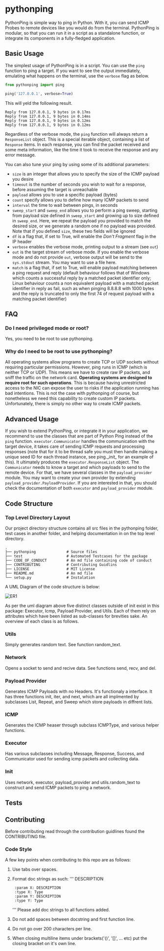 # pythonping
PythonPing is simple way to ping in Python. With it, you can send ICMP Probes to remote devices like
you would do from the terminal. PythonPing is modular, so that you can run it in a script as a
standalone function, or integrate its components in a fully-fledged application.

## Basic Usage
The simplest usage of PythonPing is in a script. You can use the `ping` function to ping a target.
If you want to see the output immediately, emulating what happens on the terminal, use the
`verbose` flag as below.

```python
from pythonping import ping

ping('127.0.0.1', verbose=True)
```
This will yeld the following result.
```
Reply from 127.0.0.1, 9 bytes in 0.17ms
Reply from 127.0.0.1, 9 bytes in 0.14ms
Reply from 127.0.0.1, 9 bytes in 0.12ms
Reply from 127.0.0.1, 9 bytes in 0.12ms
```

Regardless of the verbose mode, the `ping` function will always return a `ResponseList` object.
This is a special iterable object, containing a list of `Response` items. In each response, you can
find the packet received and some meta information, like the time it took to receive the response
and any error message.

You can also tune your ping by using some of its additional parameters:
* `size` is an integer that allows you to specify the size of the ICMP payload you desire
* `timeout` is the number of seconds you wish to wait for a response, before assuming the target
is unreachable
* `payload` allows you to use a specific payload (bytes)
* `count` specify allows you to define how many ICMP packets to send
* `interval` the time to wait between pings, in seconds
* `sweep_start` and `sweep_end` allows you to perform a ping sweep, starting from payload size
defined in `sweep_start` and growing up to size defined in `sweep_end`. Here, we repeat the payload
you provided to match the desired size, or we generate a random one if no payload was provided.
Note that if you defined `size`, these two fields will be ignored
* `df` is a flag that, if set to True, will enable the *Don't Fragment* flag in the IP header
* `verbose` enables the verbose mode, printing output to a stream (see `out`)
* `out` is the target stream of verbose mode. If you enable the verbose mode and do not provide
`out`, verbose output will be send to the `sys.stdout` stream. You may want to use a file here.
* `match` is a flag that, if set to True, will enable payload matching between a ping request
and reply (default behaviour follows that of Windows which counts a successful reply by a
matched packet identifier only; Linux behaviour counts a non equivalent payload with a matched
packet identifier in reply as fail, such as when pinging 8.8.8.8 with 1000 bytes and the reply
is truncated to only the first 74 of request payload with a matching packet identifier)

## FAQ
### Do I need privileged mode or root?
Yes, you need to be root to use pythonping.

### Why do I need to be root to use pythonping?
All operating systems allow programs to create TCP or UDP sockets without requiring particular
permissions. However, ping runs in ICMP (which is neither TCP or UDP). This means we have to create
raw IP packets, and sniff the traffic on the network card.
**Operating systems are designed to require root for such operations**. This is because having
unrestricted access to the NIC can expose the user to risks if the application running has bad
intentions. This is not the case with pythonping of course, but nonetheless we need this capability
to create custom IP packets. Unfortunately, there is simply no other way to create ICMP packets.

## Advanced Usage
If you wish to extend PythonPing, or integrate it in your application, we recommend to use the
classes that are part of Python Ping instead of the `ping` function. `executor.Communicator` 
handles the communication with the target device, it takes care of sending ICMP requests and 
processing responses (note that for it to be thread safe you must then handle making a unique
seed ID for each thread instance, see ping.__init\__ for an example of this). It ultimately
produces the `executor.ResponseList` object. The `Communicator` needs to know a target and
which payloads to send to the remote device. For that, we have several classes in the
`payload_provider` module. You may want to create your own provider by extending
`payload_provider.PayloadProvider`. If you are interested in that, you should check the
documentation of both `executor` and `payload_provider` module.

## Code Structure

### Top Level Directory Layout
Our project directory structure contains all src files in the pythonping folder, test cases in another folder, and helping documentation in on the top level directory.

```
.
├── pythonping              # Source files 
├── test                    # Automated Testcases for the package
├── CODE_OF_CONDUCT         # An md file containing code of conduct
├── CONTRIBUTING            # Contributing Guidlins
├── LICENSE                 # MIT License
├── README.md               # An md file
└── setup.py                # Instalation
```

A UML Diagram of the code structure is below:

![ER1](https://user-images.githubusercontent.com/59803757/197367679-9d448939-0b41-47c2-960e-6588a9062b34.png)

As per the uml diagram above five distinct classes outside of init exist in this package: Executor, Icmp, Payload Provider, and Utils. Each of them rely on attributes which have been listed as sub-classes for brevities sake. An overview of each class is as follows.

### Utils 
Simply generates random text. See function random_text.

### Network 
Opens a socket to send and recive data. See functions send, recv, and del.

### Payload Provider
Generates ICMP Payloads with no Headers. It's functionaly a interface. It has three
functions init, iter, and next, which are all implmented by subclasses List, Repeat, and Sweep which store payloads in diffrent lists.

### ICMP
Generates the ICMP heaser through subclass ICMPType, and various helper functions.

### Executor
Has various subclasses including Message, Response, Success, and Communicator used for sending icmp packets and collecting data.

### Init
Uses network, executor, payload_provider and utils.random_text to construct and send ICMP packets to ping a network. 

## Tests
## Contributing
Before contributing read through the contribution guidlines found the CONTRIBUTING file. 

### Code Style
A few key points when contributing to this repo are as follows:
1. Use tabs over spaces.
2. Format doc strings as such:
    '''
    DESCRIPTION

        :param X: DESCRIPTION
        :type X: Type
        :param Y: DESCRIPTION
        :type Y: Type
    '''
    Please add doc strings to all functions added.
3. Do not add spaces between docstring and first function line.
4. Do not go over 200 characters per line.
5. When closing multiline items under brackets('()', '[]', ... etc) put the closing bracket on it's own line. 